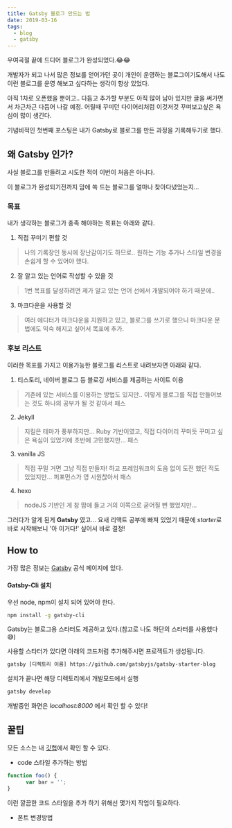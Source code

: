 ```yaml
---
title: Gatsby 블로그 만드는 법
date: 2019-03-16
tags:
  - blog
  - gatsby
---
```


우여곡절 끝에 드디어 블로그가 완성되었다.😂😂

개발자가 되고 나서 많은 정보를 얻어가던 곳이 개인이 운영하는 블로그이기도해서 나도 이런 블로그를 운영 해보고 싶다하는 생각이 항상 있었다.

아직 1차로 오픈했을 뿐이고.. 다듬고 추가할 부분도 아직 많이 남아 있지만
글을 써가면서 차근차근 다듬어 나갈 예정.
어릴때 꾸미던 다이어리처럼 이것저것 꾸며보고싶은 욕심이 많이 생긴다. 

기념비적인 첫번째 포스팅은 내가 Gatsby로 블로그를 만든 과정을 기록해두기로 했다.

## 왜 Gatsby 인가?
사실 블로그를 만들려고 시도한 적이 이번이 처음은 아니다.

이 블로그가 완성되기전까지 맘에 쏙 드는 블로그를 얼마나 찾아다녔었는지...

### 목표
내가 생각하는 블로그가 충족 해야하는 목표는 아래와 같다.
1. 직접 꾸미기 편할 것
> 나의 기록장인 동시에 장난감이기도 하므로..
> 원하는 기능 추가나 스타일 변경을 손쉽게 할 수 있어야 했다.
2. 잘 알고 있는 언어로 작성할 수 있을 것
> 1번 목표를 달성하려면 제가 알고 있는 언어 선에서 개발되어야 하기 때문에..
3. 마크다운을 사용할 것
> 여러 에디터가 마크다운을 지원하고 있고, 블로그를 쓰기로 했으니 마크다운 문법에도 익숙 해지고 싶어서 목표에 추가.

### 후보 리스트
이러한 목표를 가지고 이용가능한 블로그를 리스트로 내려보자면 아래와 같다.
1. 티스토리, 네이버 블로그 등 블로깅 서비스를 제공하는 사이트 이용
> 기존에 있는 서비스를 이용하는 방법도 있지만.. 
> 이렇게 블로그를 직접 만들어보는 것도 하나의 공부가 될 것 같아서 패스
2. Jekyll
> 지킬은 테마가 풍부하지만... Ruby 기반이였고, 
> 직접 다이어리 꾸미듯 꾸미고 싶은 욕심이 있었기에 초반에 고민했지만... 패스
3. vanilla JS
> 직접 꾸밀 거면 그냥 직접 만들자! 하고 프레임워크의 도움 없이 도전 했던 적도 있었지만...
> 퍼포먼스가 영 시원찮아서 패스
4. hexo
> nodeJS 기반인 게 참 맘에 들고 거의 이쪽으로 굳어질 뻔 했었지만...

그러다가 알게 된게 **Gatsby** 였고... 
요새 리액트 공부에 빠져 있었기 때문에 *starter*로 바로 시작해보니 '아 이거다!' 싶어서 바로 결정!
## How to
가장 많은 정보는 [Gatsby](https://www.gatsbyjs.org/) 공식 페이지에 있다.

#### Gatsby-Cli 설치
우선 node, npm이 설치 되어 있어야 한다.
```bash
npm install -g gatsby-cli
```
Gatsby는 블로그용 스타터도 제공하고 있다.(참고로 나도 하단의 스타터를 사용했다😅)

사용할 스타터가 있다면 아래의 코드처럼 추가해주시면 프로젝트가 생성됩니다.
```bash
gatsby [디렉토리 이름] https://github.com/gatsbyjs/gatsby-starter-blog
``` 

설치가 끝나면 해당 디렉토리에서 개발모드에서 실행
```bash
gatsby develop
```

개발중인 화면은 *localhost:8000* 에서 확인 할 수 있다!

## 꿀팁
모든 소스는 내 [깃헙](https://github.com/raina94/blog)에서 확인 할 수 있다.

- code 스타일 추가하는 방법
```javascript
function foo() {
      var bar = '';
}
```
이런 깔끔한 코드 스타일을 추가 하기 위해선 몇가지 작업이 필요하다.

- 폰트 변경방법

